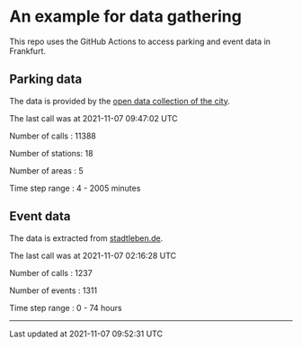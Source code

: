 # An example for data gathering

This repo uses the GitHub Actions to access parking and event data in Frankfurt.

## Parking data
The data is provided by the [open data collection of the city](https://www.offenedaten.frankfurt.de/).

The last call was at 2021-11-07 09:47:02 UTC

Number of calls   : 11388

Number of stations:    18

Number of areas   :     5

Time step range   :     4 -  2005 minutes


## Event data
The data is extracted from [stadtleben.de](https://stadtleben.de/frankfurt/).

The last call was at 2021-11-07 02:16:28 UTC

Number of calls   : 1237

Number of events  : 1311

Time step range   :    0 -   74 hours


----

Last updated at 2021-11-07 09:52:31 UTC
